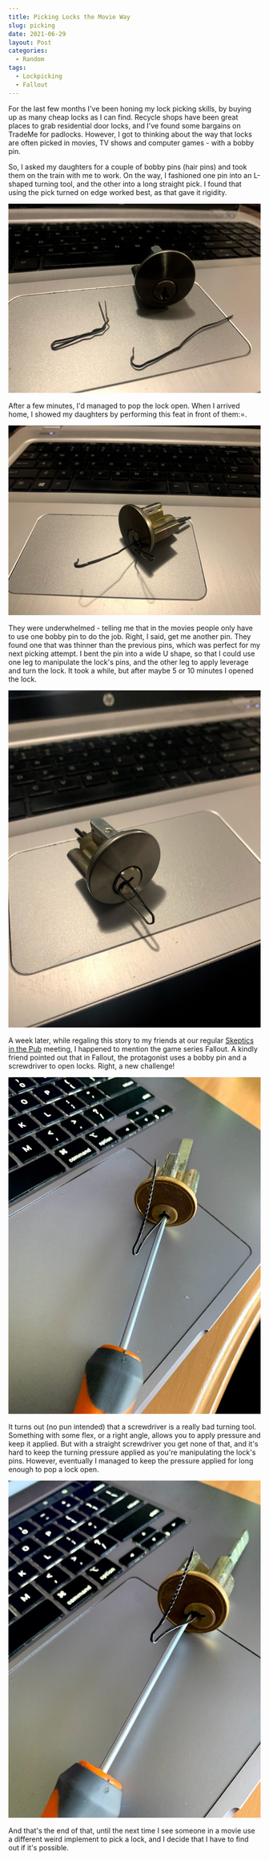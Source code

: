 ```yaml
---
title: Picking Locks the Movie Way
slug: picking
date: 2021-06-29
layout: Post
categories:
  - Random
tags:
  - Lockpicking
  - Fallout
---
```


For the last few months I've been honing my lock picking skills, by buying up as many cheap locks as I can find. Recycle shops have been great places to grab residential door locks, and I've found some bargains on TradeMe for padlocks. However, I got to thinking about the way that locks are often picked in movies, TV shows and computer games - with a bobby pin.

<!-- more -->

So, I asked my daughters for a couple of bobby pins (hair pins) and took them on the train with me to work. On the way, I fashioned one pin into an L-shaped turning tool, and the other into a long straight pick. I found that using the pick turned on edge worked best, as that gave it rigidity.

![My tools](./IMG_0487.jpg)

After a few minutes, I'd managed to pop the lock open. When I arrived home, I showed my daughters by performing this feat in front of them:=.

![Picking](./IMG_0492.jpg)

They were underwhelmed - telling me that in the movies people only have to use one bobby pin to do the job. Right, I said, get me another pin. They found one that was thinner than the previous pins, which was perfect for my next picking attempt. I bent the pin into a wide U shape, so that I could use one leg to manipulate the lock's pins, and the other leg to apply leverage and turn the lock. It took a while, but after maybe 5 or 10 minutes I opened the lock.

![Picked](./IMG_0486.jpg)

A week later, while regaling this story to my friends at our regular [Skeptics in the Pub](https://www.meetup.com/Wellington-Skeptics-in-the-Pub) meeting, I happened to mention the game series Fallout. A kindly friend pointed out that in Fallout, the protagonist uses a bobby pin and a screwdriver to open locks. Right, a new challenge!

![Screwdriver](./IMG_0530.jpg)

It turns out (no pun intended) that a screwdriver is a really bad turning tool. Something with some flex, or a right angle, allows you to apply pressure and keep it applied. But with a straight screwdriver you get none of that, and it's hard to keep the turning pressure applied as you're manipulating the lock's pins. However, eventually I managed to keep the pressure applied for long enough to pop a lock open.

![Screwdriver](./IMG_0531.jpg)

And that's the end of that, until the next time I see someone in a movie use a different weird implement to pick a lock, and I decide that I have to find out if it's possible.

